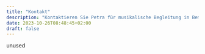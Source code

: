 ```yaml
---
title: "Kontakt"
description: "Kontaktieren Sie Petra für musikalische Begleitung in Bempflingen und Umgebung. Hochzeiten, Beerdigungen, Events - jetzt unverbindlich anfragen!"
date: 2023-10-26T08:48:45+02:00
draft: false
---
```


unused